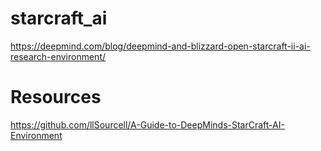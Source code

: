 # starcraft_ai

https://deepmind.com/blog/deepmind-and-blizzard-open-starcraft-ii-ai-research-environment/


# Resources
https://github.com/llSourcell/A-Guide-to-DeepMinds-StarCraft-AI-Environment
